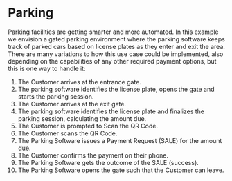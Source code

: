 # Parking

Parking facilities are getting smarter and more automated. In this example we envision a gated parking environment where the parking software keeps track of parked cars based on license plates as they enter and exit the area. There are many variations to how this use case could be implemented, also depending on the capabilities of any other required payment options, but this is one way to handle it:

1. The Customer arrives at the entrance gate.
2. The parking software identifies the license plate, opens the gate and starts the parking session.
3. The Customer arrives at the exit gate.
4. The parking software identifies the license plate and finalizes the parking session, calculating the amount due.
5. The Customer is prompted to Scan the QR Code.
6. The Customer scans the QR Code.
7. The Parking Software issues a Payment Request (SALE) for the amount due.
8. The Customer confirms the payment on their phone.
9. The Parking Software gets the outcome of the SALE (success).
10. The Parking Software opens the gate such that the Customer can leave.